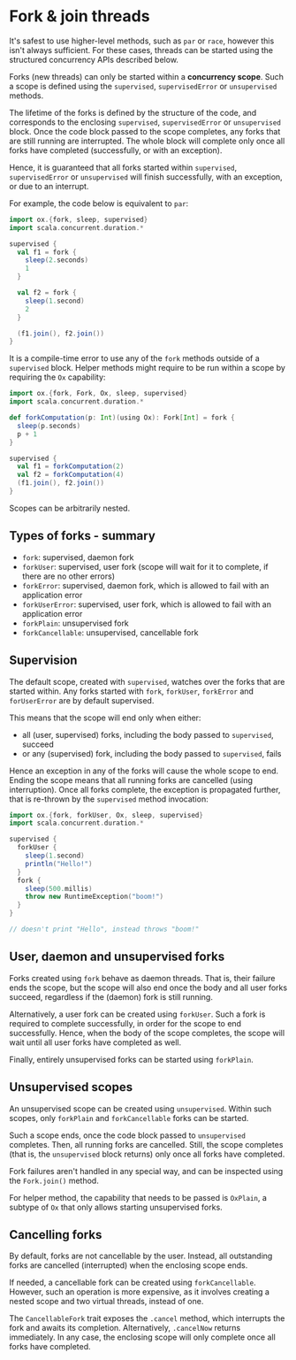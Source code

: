 # Fork & join threads

It's safest to use higher-level methods, such as `par` or `race`, however this isn't always sufficient. For
these cases, threads can be started using the structured concurrency APIs described below.

Forks (new threads) can only be started within a **concurrency scope**. Such a scope is defined using the `supervised`,
`supervisedError` or `unsupervised` methods.

The lifetime of the forks is defined by the structure of the code, and corresponds to the enclosing `supervised`, 
`supervisedError` or `unsupervised` block. Once the code block passed to the scope completes, any forks that are still 
running are interrupted. The whole block will complete only once all forks have completed (successfully, or with an 
exception).

Hence, it is guaranteed that all forks started within `supervised`, `supervisedError` or `unsupervised` will finish 
successfully, with an exception, or due to an interrupt.

For example, the code below is equivalent to `par`:

```scala
import ox.{fork, sleep, supervised}
import scala.concurrent.duration.*

supervised {
  val f1 = fork {
    sleep(2.seconds)
    1
  }

  val f2 = fork {
    sleep(1.second)
    2
  }

  (f1.join(), f2.join())
}
```

It is a compile-time error to use any of the `fork` methods outside of a `supervised` block. Helper methods might 
require to be run within a scope by requiring the `Ox` capability:

```scala
import ox.{fork, Fork, Ox, sleep, supervised}
import scala.concurrent.duration.*

def forkComputation(p: Int)(using Ox): Fork[Int] = fork {
  sleep(p.seconds)
  p + 1
}

supervised {
  val f1 = forkComputation(2)
  val f2 = forkComputation(4)
  (f1.join(), f2.join())
}
```

Scopes can be arbitrarily nested.

## Types of forks - summary

* `fork`: supervised, daemon fork
* `forkUser`: supervised, user fork (scope will wait for it to complete, if there are no other errors)
* `forkError`: supervised, daemon fork, which is allowed to fail with an application error
* `forkUserError`: supervised, user fork, which is allowed to fail with an application error
* `forkPlain`: unsupervised fork
* `forkCancellable`: unsupervised, cancellable fork

## Supervision

The default scope, created with `supervised`, watches over the forks that are started within. Any forks started with
`fork`, `forkUser`, `forkError` and `forUserError` are by default supervised.

This means that the scope will end only when either:

* all (user, supervised) forks, including the body passed to `supervised`, succeed
* or any (supervised) fork, including the body passed to `supervised`, fails

Hence an exception in any of the forks will cause the whole scope to end. Ending the scope means that all running forks
are cancelled (using interruption). Once all forks complete, the exception is propagated further, that is re-thrown by
the `supervised` method invocation:

```scala
import ox.{fork, forkUser, Ox, sleep, supervised}
import scala.concurrent.duration.*

supervised {
  forkUser {
    sleep(1.second)
    println("Hello!")
  }
  fork {
    sleep(500.millis)
    throw new RuntimeException("boom!")
  }
}

// doesn't print "Hello", instead throws "boom!"
```

## User, daemon and unsupervised forks

Forks created using `fork` behave as daemon threads. That is, their failure ends the scope, but the scope will also end 
once the body and all user forks succeed, regardless if the (daemon) fork is still running.

Alternatively, a user fork can be created using `forkUser`. Such a fork is required to complete successfully, in order
for the scope to end successfully. Hence, when the body of the scope completes, the scope will wait until all user
forks have completed as well.

Finally, entirely unsupervised forks can be started using `forkPlain`.

## Unsupervised scopes

An unsupervised scope can be created using `unsupervised`. Within such scopes, only `forkPlain` and `forkCancellable` 
forks can be started.

Such a scope ends, once the code block passed to `unsupervised` completes. Then, all running forks are cancelled. Still, 
the scope completes (that is, the `unsupervised` block returns) only once all forks have completed.

Fork failures aren't handled in any special way, and can be inspected using the `Fork.join()` method.

For helper method, the capability that needs to be passed is `OxPlain`, a subtype of `Ox` that only allows starting
unsupervised forks.

## Cancelling forks

By default, forks are not cancellable by the user. Instead, all outstanding forks are cancelled (interrupted) when the
enclosing scope ends.

If needed, a cancellable fork can be created using `forkCancellable`. However, such an operation is more expensive, as
it involves creating a nested scope and two virtual threads, instead of one.

The `CancellableFork` trait exposes the `.cancel` method, which interrupts the fork and awaits its completion.
Alternatively, `.cancelNow` returns immediately. In any case, the enclosing scope will only complete once all forks have
completed.
